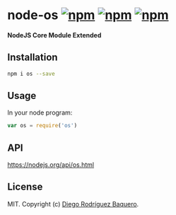 # node-os [![npm](https://img.shields.io/npm/v/os.svg)](https://www.npmjs.com/package/os) [![npm](https://img.shields.io/npm/dm/os.svg)](https://www.npmjs.com/package/os) [![npm](https://img.shields.io/npm/l/os.svg)](LICENSE)
#### NodeJS Core Module Extended

## Installation

```bash
npm i os --save
```

## Usage

In your node program:

```js
var os = require('os')
```

## API

https://nodejs.org/api/os.html

## License

MIT. Copyright (c) [Diego Rodríguez Baquero](https://diegorbaquero.com).
